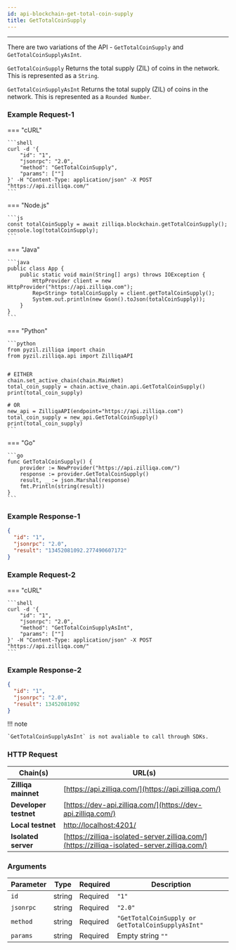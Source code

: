 ```yaml
---
id: api-blockchain-get-total-coin-supply
title: GetTotalCoinSupply
---
```


---

There are two variations of the API - `GetTotalCoinSupply` and `GetTotalCoinSupplyAsInt`.

`GetTotalCoinSupply` Returns the total supply (ZIL) of coins in the network. This is represented as a
`String`.

`GetTotalCoinSupplyAsInt` Returns the total supply (ZIL) of coins in the network. This is represented as a
`Rounded Number`.

### Example Request-1

=== "cURL"

    ```shell
    curl -d '{
        "id": "1",
        "jsonrpc": "2.0",
        "method": "GetTotalCoinSupply",
        "params": [""]
    }' -H "Content-Type: application/json" -X POST "https://api.zilliqa.com/"
    ```

=== "Node.js"

    ```js
    const totalCoinSupply = await zilliqa.blockchain.getTotalCoinSupply();
    console.log(totalCoinSupply);
    ```

=== "Java"

    ```java
    public class App {
        public static void main(String[] args) throws IOException {
            HttpProvider client = new HttpProvider("https://api.zilliqa.com");
            Rep<String> totalCoinSupply = client.getTotalCoinSupply();
            System.out.println(new Gson().toJson(totalCoinSupply));
        }
    }
    ```

=== "Python"

    ```python
    from pyzil.zilliqa import chain
    from pyzil.zilliqa.api import ZilliqaAPI


    # EITHER
    chain.set_active_chain(chain.MainNet)
    total_coin_supply = chain.active_chain.api.GetTotalCoinSupply()
    print(total_coin_supply)

    # OR
    new_api = ZilliqaAPI(endpoint="https://api.zilliqa.com")
    total_coin_supply = new_api.GetTotalCoinSupply()
    print(total_coin_supply)
    ```

=== "Go"

    ```go
    func GetTotalCoinSupply() {
        provider := NewProvider("https://api.zilliqa.com/")
        response := provider.GetTotalCoinSupply()
        result, _ := json.Marshal(response)
        fmt.Println(string(result))
    }
    ```

### Example Response-1

```json
{
  "id": "1",
  "jsonrpc": "2.0",
  "result": "13452081092.277490607172"
}
```

### Example Request-2

=== "cURL"

    ```shell
    curl -d '{
        "id": "1",
        "jsonrpc": "2.0",
        "method": "GetTotalCoinSupplyAsInt",
        "params": [""]
    }' -H "Content-Type: application/json" -X POST "https://api.zilliqa.com/"
    ```

### Example Response-2

```json
{
  "id": "1",
  "jsonrpc": "2.0",
  "result": 13452081092
}
```

!!! note

    `GetTotalCoinSupplyAsInt` is not avaliable to call through SDKs.

### HTTP Request

| Chain(s)              | URL(s)                                                                                       |
| --------------------- | -------------------------------------------------------------------------------------------- |
| **Zilliqa mainnet**   | [https://api.zilliqa.com/](https://api.zilliqa.com/)                                         |
| **Developer testnet** | [https://dev-api.zilliqa.com/](https://dev-api.zilliqa.com/)                                 |
| **Local testnet**     | [http://localhost:4201/](http://localhost:4201/)                                             |
| **Isolated server**   | [https://zilliqa-isolated-server.zilliqa.com/](https://zilliqa-isolated-server.zilliqa.com/) |

### Arguments

| Parameter | Type   | Required | Description                                       |
| --------- | ------ | -------- | ------------------------------------------------- |
| `id`      | string | Required | `"1"`                                             |
| `jsonrpc` | string | Required | `"2.0"`                                           |
| `method`  | string | Required | `"GetTotalCoinSupply or GetTotalCoinSupplyAsInt"` |
| `params`  | string | Required | Empty string `""`                                 |

